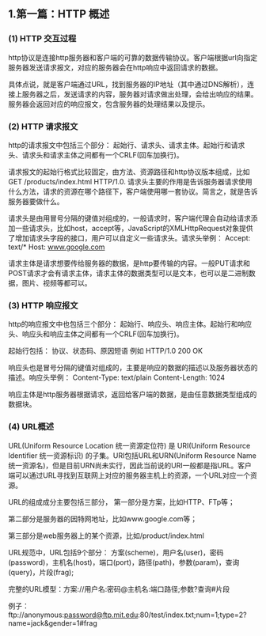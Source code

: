 ## 1.第一篇：HTTP 概述

### (1) HTTP 交互过程
http协议是连接http服务器和客户端的可靠的数据传输协议。客户端根据url向指定服务器发送请求报文，对应的服务器会在http响应中返回请求的数据。

具体点说，就是客户端通过URL，找到服务器的IP地址（其中通过DNS解析），连接上服务器之后，发送请求的内容，服务器对请求做出处理，会给出响应的结果。服务器会返回对应的响应报文，包含服务器的处理结果以及提示。
### (2) HTTP 请求报文

http的请求报文中包括三个部分： 起始行、请求头、请求主体。起始行和请求头、请求头和请求主体之间都有一个CRLF(回车加换行)。

请求报文的起始行格式比较固定，由方法、资源路径和http协议版本组成，比如 GET /products/index.html HTTP/1.0. 请求头主要的作用是告诉服务器请求使用什么方法，请求的资源在哪个路径下，客户端使用哪一套协议。简言之，就是告诉服务器要做什么。

请求头是由用冒号分隔的键值对组成的，一般请求时，客户端代理会自动给请求添加一些请求头，比如host，accept等，JavaScript的XMLHttpRequest对象提供了增加请求头字段的接口，用户可以自定义一些请求头。请求头举例： 
    Accept: text/*
    Host: www.google.com

请求主体是请求想要传给服务器的数据，是http要传输的内容。一般PUT请求和POST请求才会有请求主体，请求主体的数据类型可以是文本，也可以是二进制数据，图片、视频等都可以。

### (3) HTTP 响应报文

http的响应报文中也包括三个部分： 起始行、响应头、响应主体。起始行和响应头、响应头和响应主体之间都有一个CRLF(回车加换行)。

起始行包括： 协议、状态码、原因短语  例如 HTTP/1.0 200 OK

响应头也是冒号分隔的键值对组成的，主要是响应的数据的描述以及服务器状态的描述。响应头举例：
    Content-Type: text/plain
    Content-Length: 1024

响应主体是http服务器根据请求，返回给客户端的数据，是由任意数据类型组成的数据块。

### (4) URL概述

URL(Uniform Resource Location 统一资源定位符) 是 URI(Uniform Resource Identifier 统一资源标识) 的子集。URI包括URL和URN(Uniform Resource Name 统一资源名)，但是目前URN尚未实行，因此当前说的URI一般都是指URL。客户端可以通过URL寻找到互联网上对应的服务器主机上的资源，一个URL对应一个资源。

URL的组成成分主要包括三部分，
第一部分是方案，比如HTTP、FTp等；

第二部分是服务器的因特网地址，比如www.google.com等；

第三部分是web服务器上的某个资源，比如/product/index.html

URL规范中，URL包括9个部分： 方案(scheme)，用户名(user)，密码(password)，主机名(host)，端口(port)，路径(path)，参数(param)，查询(query)，片段(frag);

完整的URL模型：方案://用户名:密码@主机名:端口路径;参数?查询#片段

例子： ftp://anonymous:password@ftp.mit.edu:80/test/index.txt;num=1;type=2?name=jack&gender=1#frag



    